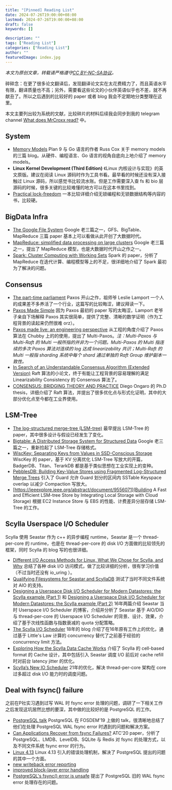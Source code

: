 ```yaml
---
title: "[Pinned] Reading List"
date: 2024-07-26T19:00:00+08:00
lastmod: 2024-07-26T19:00:00+08:00
draft: false
keywords: []

description: ""
tags: ["Reading List"]
categories: ["Reading List"]
author: ""
featuredImage: index.jpg
---
```


*本文为原创文章，转载请严格遵守[CC BY-NC-SA协议](https://creativecommons.org/licenses/by-nc-sa/4.0/)。*

<!--more-->

碎碎念：在更了很多论文翻译后，发现翻译论文实在太花费精力了，而且英语水平有限，翻译质量也不高；另外，需要看这些论文的小伙伴英语似乎也不差，就不再献丑了。所以之后遇到的比较好的 paper 或者 blog 我会不定期地分类整理在这里。

本文主要列出较为系统的文献，比较碎片的材料后续我会同步到我的 telegram channel [What does MrCroxx read?](https://t.me/whatdoesmrcroxxread) 中。

## System
- [Memory Models](https://research.swtch.com/mm) Plan 9 与 Go 语言的作者 Russ Cox 关于 memory models 的三篇 blog。从硬件、编程语言、Go 语言的视角自底向上地介绍了 memory models。
- **Linux Kernel Development (Third Edition)** 《Linux 内核设计与实现》的英文原版。建议在阅读 Linux 源码时作为工具书看。最早看的时候还没有深入接触过 Linux 源码，所以感觉书比较流水账。但是工作需要深入查 fs 和 bio 层源码的时候，很多关键的比较难懂的地方可以在这本书里找到。
- [Practical lock-freedom](https://www.cl.cam.ac.uk/techreports/UCAM-CL-TR-579.pdf) 一本比较详细介绍无锁编程和无锁数据结构等内容的书，比较硬。

## BigData Infra

- [The Google File System](https://dl.acm.org/doi/pdf/10.1145/945445.945450) Google 老三篇之一，GFS、BigTable、MapReduce 三篇 paper 基本上可以看做从此开创了大数据时代。
- [MapReduce: simplified data processing on large clusters](https://dl.acm.org/doi/abs/10.1145/1327452.1327492) Google 老三篇之一，提出了 MapReduce 模型，也是大数据时代开山之作之一。
- [Spark: Cluster Computing with Working Sets](https://www.usenix.org/legacy/event/hotcloud10/tech/full_papers/Zaharia.pdf) Spark 的 paper，分析了 MapReduce 在迭代计算、编程模型等上的不足，很详细地介绍了 Spark 最初为了解决的问题。


## Consensus

- [The part-time parliament](https://dl.acm.org/doi/pdf/10.1145/3335772.3335939) Paxos 开山之作，祖师爷 Leslie Lamport 一个人的成果差不多养活了一个行业，这篇写的比较晦涩，建议拜读一下。
- [Paxos Made Simple](https://courses.cs.washington.edu/courses/cse550/17au/papers/CSE550.paxos-simple.pdf) 因为 Paxos 最初的 paper 写的太晦涩，Lamport 老爷子亲自下场解释 Paxos 其实很简单，提供了完整、清晰的数学证明（作为工程背景的读起来仍然很难 orz）。
- [Paxos made live: an engineering perspective](https://dl.acm.org/doi/abs/10.1145/1281100.1281103) 从工程的角度介绍了 Paxos 算法在 Chubby 上的的使用，提出了 Multi-Paxos。*注：Multi-Paxos 与 Multi-Raft 的 Multi 一般所指的并非为一个问题。Multi-Paxos 的 Multi 指连续的多次 Paxos 算法对连续的 log 达成 linearizability 共识；Multi-Raft 的 Multi 一般指 sharding 系统中每个 shard 通过单独的 Raft Group 维护副本一致性。*
- [In Search of an Understandable Consensus Algorithm (Extended Version)](https://people.eecs.berkeley.edu/~kubitron/courses/cs262a-F18/handouts/papers/raft-technicalReport.pdf) Raft 算法的小论文，终于有能让工程背景的容易理解的满足 Linearizability Consistency 的 Consensus 算法了。
- [CONSENSUS: BRIDGING THEORY AND PRACTICE](http://files.catwell.info/misc/mirror/2014-ongaro-raft-phd.pdf) Diego Ongaro 的 Ph.D thesis，详细介绍了 Raft 算法，并提出了很多优化点与形式化证明，其中的大部分优化点至今都在工业界使用。


## LSM-Tree

- [The log-structured merge-tree (LSM-tree)](https://link.springer.com/article/10.1007/s002360050048) 最早提出 LSM-Tree 的 paper，其中很多设计与假设已经发生了变化。
- [Bigtable: A Distributed Storage System for Structured Data](https://dl.acm.org/doi/abs/10.1145/1365815.1365816) Google 老三篇之一，重新捡起了 LSM-Tree 存储格式。
- [WiscKey: Separating Keys from Values in SSD-Conscious Storage](https://dl.acm.org/doi/abs/10.1145/3033273) WiscKey 的 paper，基于 KV 分离优化 LSM-Tree 写放大的开篇，BadgerDB、Titan、TerarkDB 都是基于类似思想在工业实现上的变种。
- [PebblesDB: Building Key-Value Stores using Fragmented Log-Structured Merge Trees](https://dl.acm.org/doi/abs/10.1145/3132747.3132765) 引入了 Guard 允许 Guard 划分的区间内 SSTable Keyspace overlap 以减少 Compaction 写放大。
- [https://ieeexplore.ieee.org/abstract/document/9556071](Building A Fast and Efficient LSM-tree Store by Integrating Local Storage with Cloud Storage) 根据 EC2 Instance Store 与 EBS 的性能、计费差异分层存储 LSM-Tree 的工作。

## Scylla Userspace I/O Scheduler

Scylla 使用 Seastar 作为 c++ 的异步编程 runtime，Seastar 是一个 thread-per-core 的 runtime，也是在 thread-per-core 的 disk I/O 方面做的比较领先的框架，同时 Scylla 的 blog 写的也很详细。

- [Different I/O Access Methods for Linux, What We Chose for Scylla, and Why](https://www.scylladb.com/2017/10/05/io-access-methods-scylla/) 总结了各种 disk I/O 访问模式，做了比较详细的分析，很有学习价值（不过当时还没有 io_uring ）。
- [Qualifying Filesystems for Seastar and ScyllaDB](https://www.scylladb.com/2016/02/09/qualifying-filesystems/) 测试了当时不同文件系统对 AIO 的支持。
- [Designing a Userspace Disk I/O Scheduler for Modern Datastores: the Scylla example (Part 1)](https://www.scylladb.com/2016/04/14/io-scheduler-1/) 和 [Designing a Userspace Disk I/O Scheduler for Modern Datastores: the Scylla example (Part 2)](https://www.scylladb.com/2016/04/29/io-scheduler-2/) 16年两篇介绍 Seastar 当时 Userspace I/O Scheduler 的博客，介绍并分析了 Seastar 基于 AIO/DIO 与 thread-per-core 的 Userspace I/O Scheduler 的背景、设计、效果，介绍了基于次线性函数与指数衰减的 quota 分配策略。
- [The Scylla I/O Scheduler](https://www.scylladb.com/2018/04/19/scylla-i-o-scheduler-3/) 18年的 blog 介绍了在16年原有工作上的优化，通过基于 Little's Law 计算的 concurrency 替代了之前基于经验的 concurrency limit 方法。
- [Exploring How the Scylla Data Cache Works](https://www.scylladb.com/2018/07/26/how-scylla-data-cache-works/) 介绍了 Scylla 的 cell-based format 的 Cache 设计，其中包括引入 Seastar 调度 I/O 前后对 cache refill 时对前台 latency jitter 的优化。
- [Scylla’s New IO Scheduler](https://www.scylladb.com/2021/04/06/scyllas-new-io-scheduler/) 21年的优化，解决 thread-per-core 架构在 core 过多超过 disk I/O 能力时的调度问题。

## Deal with fsync() failure

之前在P社实习遇到过写 WAL 时 fsync error 处理的问题，调研了一下相关工作之后发现这坑居然比想的要深，其中做的比较好的是 PostgreSQL 的工作。

- [PostgreSQL talk](https://archive.fosdem.org/2019/schedule/event/postgresql_fsync/) PostgreSQL 在 FOSDEM'19 上做的 talk，很清晰地总结了他们在处理 PostgreSQL WAL fsync error 时遇到的问题和解决方案。
- [Can Applications Recover from fsync Failures?](https://www.usenix.org/system/files/atc20-rebello.pdf) ATC'20 paper，分析了 PostgreSQL、LMDB、LevelDB、SQLite 与 Redis 对 fsync 的处理方式，以及不同文件系统 fsync error 的行为。
- [Linux 4.13](https://kernelnewbies.org/Linux_4.13#Improved_block_layer_and_background_writes_error_handling) Linux 4.13 引入的错误处理机制，解决了 PostgreSQL 提出的问题的其中一个方面。
- [new writeback error reporting](https://lwn.net/Articles/724232/)
- [improved block-layer error handling](https://lwn.net/Articles/724307/)
- [PostgreSQL's fsync() error is unsafe](https://www.postgresql.org/message-id/CAMsr+YHh+5Oq4xziwwoEfhoTZgr07vdGG+hu=1adXx59aTeaoQ@mail.gmail.com) 提出了 PostgreSQL 旧的 WAL fsync error 处理存在的问题。
